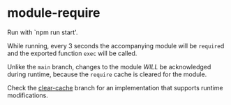# module-require

Run with `npm run start'.

While running, every 3 seconds the accompanying module will be `require`d and the exported function `exec` will be called.

Unlike the `main` branch, changes to the module *WILL* be acknowledged during runtime, because the `require` cache is cleared for the module.

Check the [clear-cache](https://github.com/CodexHere/module-require/tree/clear-cache) branch for an implementation that supports runtime modifications.
